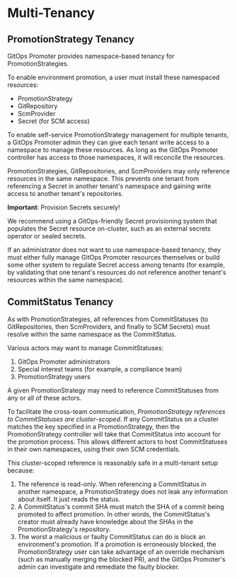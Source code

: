 # Multi-Tenancy

## PromotionStrategy Tenancy

GitOps Promoter provides namespace-based tenancy for PromotionStrategies.

To enable environment promotion, a user must install these namespaced resources:

* PromotionStrategy
* GitRepository
* ScmProvider
* Secret (for SCM access)

To enable self-service PromotionStrategy management for multiple tenants, a GitOps Promoter admin they can give each 
tenant write access to a namespace to manage these resources. As long as the GitOps Promoter controller has access to 
those namespaces, it will reconcile the resources. 

PromotionStrategies, GitRepositories, and ScmProviders may only reference resources in the same namespace. This prevents
one tenant from referencing a Secret in another tenant's namespace and gaining write access to another tenant's 
repositories.

**Important**: Provision Secrets securely!

We recommend using a GitOps-friendly Secret provisioning system that populates the Secret resource on-cluster, such as 
an external secrets operator or sealed secrets.

If an administrator does not want to use namespace-based tenancy, they must either fully manage GitOps Promoter 
resources themselves or build some other system to regulate Secret access among tenants (for example, by validating
that one tenant's resources do not reference another tenant's resources within the same namespace).

## CommitStatus Tenancy

As with PromotionStrategies, all references from CommitStatuses (to GitRepositories, then ScmProviders, and finally to
SCM Secrets) must resolve within the same namespace as the CommitStatus.

Various actors may want to manage CommitStatuses:

1. GitOps Promoter administrators
2. Special interest teams (for example, a compliance team)
3. PromotionStrategy users

A given PromotionStrategy may need to reference CommitStatuses from any or all of these actors.

To facilitate the cross-team communication, _PromotionStrategy references to CommitStatuses are cluster-scoped_. If any
CommitStatus on a cluster matches the key specified in a PromotionStrategy, then the PromotionStrategy controller will
take that CommitStatus into account for the promotion process. This allows different actors to host CommitStatuses in
their own namespaces, using their own SCM credentials.

This cluster-scoped reference is reasonably safe in a multi-tenant setup because:

1. The reference is read-only. When referencing a CommitStatus in another namespace, a PromotionStrategy does not leak
   any information about itself. It just reads the status.
2. A CommitStatus's commit SHA must match the SHA of a commit being promoted to affect promotion. In other
   words, the CommitStatus's creator must already have knowledge about the SHAs in the PromotionStrategy's repository.
3. The worst a malicious or faulty CommitStatus can do is block an environment's promotion. If a promotion is 
   erroneously blocked, the PromotionStrategy user can take advantage of an override mechanism (such as manually
   merging the blocked PR), and the GitOps Promoter's admin can investigate and remediate the faulty blocker.
